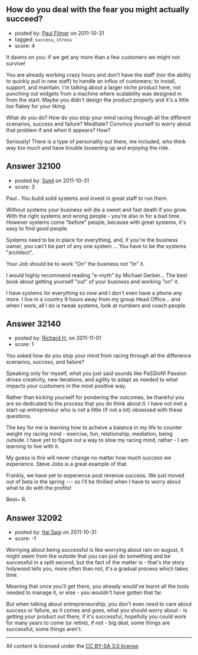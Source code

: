 ## How do you deal with the fear you might actually succeed?

- posted by: [Paul Filmer](https://stackexchange.com/users/-1/14049-paul-filmer) on 2011-10-31
- tagged: `success`, `stress`
- score: 4

It dawns on you: if we get any more than a few customers we might not survive!

You are already working crazy hours and don't have the staff (nor the ability to quickly pull in new staff) to handle an influx of customers; to install, support, and maintain. I'm talking about a larger niche product here, not punching out widgets from a machine where scalability was designed in from the start. Maybe you didn't design the product properly and it's a little too flakey for your liking.

What do you do? How do you stop your mind racing through all the different scenarios, success and failure? Meditate? Convince yourself to worry about that problem if and when it appears? How?

Seriously! There is a type of personality out there, me included, who think way too much and have trouble loosening up and enjoying the ride.


## Answer 32100

- posted by: [Sunil](https://stackexchange.com/users/-1/14124-sunil) on 2011-10-31
- score: 3

Paul.. You build solid systems and invest in great staff to run them.

Without systems your business will die a sweet and fast death if you grow. With the right systems and wrong people - you're also in for a bad time. However systems come "before" people, because with great systems, it's easy to find good people. 

Systems need to be in place for everything, and, if you're the business owner, you can't be part of any one system ... You have to be the systems "architect".

Your Job should be to work "On" the business not "In" it.

I would highly recommend reading "e-myth" by Michael Gerber... The best book about getting yourself "out" of your business and working "on" it.

I have systems for everything so now and I don't even have a phone any more. I live in a country 9 hours away from my group Head Office... and when I work, all I do is tweak systems, look at numbers and coach people.


## Answer 32140

- posted by: [Richard H.](https://stackexchange.com/users/-1/13438-richard-h) on 2011-11-01
- score: 1

You asked how do you stop your mind from racing through all the difference scenarios, success, and failure?

Speaking only for myself, what you just said sounds like PaSSioN! Passion drives creativity, new iterations, and agility to adapt as needed to what impacts your customers in the most positive way. 

Rather than kicking yourself for pondering the outcomes, be thankful you are so dedicated to the process that you do think about it.  I have not met a start-up entrepreneur who is not a little (if not a lot) obsessed with these questions.

The key for me is learning how to achieve a balance in my life to counter weight my racing mind - exercise, fun, relationship, mediation, being outside.  I have yet to figure out a way to slow my racing mind, rather - I am learning to live with it.

My guess is this will never change no matter how much success we experience.  Steve Jobs is a great example of that.

Frankly, we have yet to experience post revenue success.  We just moved out of beta in the spring --- so I'll be thrilled when I have to worry about what to do with the profits!

Best~
R.



 


## Answer 32092

- posted by: [Itai Sagi](https://stackexchange.com/users/-1/12742-itai-sagi) on 2011-10-31
- score: -1

Worriying about being successful is like worrying about rain on august, it might seem from the outside that you can just do something and be successful in a split second, but the fact of the matter is - that's the story holywood tells you, more often than not, it's a gradual process which takes time.

Meaning that once you'll get there, you already would've learnt all the tools needed to manage it, or else - you wouldn't have gotten that far.

But when talking about entrepreneurship, you don't even need to care about success or failure, as it comes and goes, what you should worry about - is getting your product out there, if it's successful, hopefully you could work for many years to come (or retire), if not - big deal, some things are successful, some things aren't.



---

All content is licensed under the [CC BY-SA 3.0 license](https://creativecommons.org/licenses/by-sa/3.0/).
